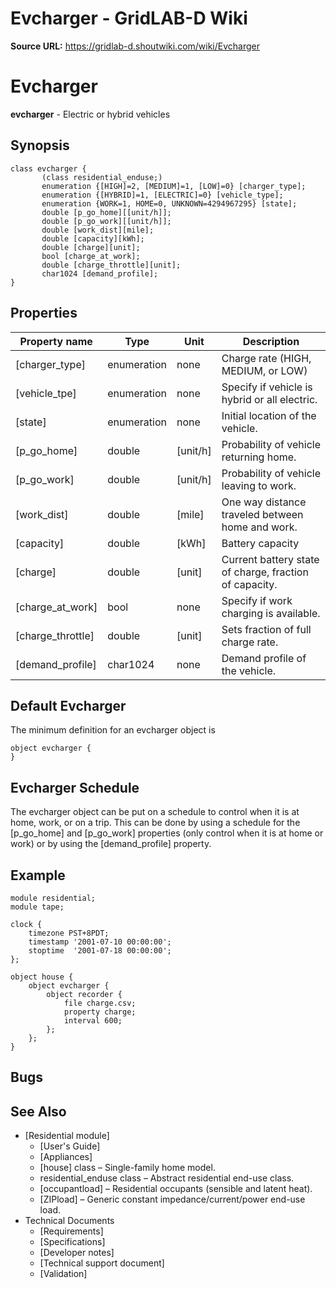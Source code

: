 # Evcharger - GridLAB-D Wiki

**Source URL:** https://gridlab-d.shoutwiki.com/wiki/Evcharger
# Evcharger

**evcharger** \- Electric or hybrid vehicles 

## Synopsis
    
    
    class evcharger {
           (class residential_enduse;)
           enumeration {[HIGH]=2, [MEDIUM]=1, [LOW]=0} [charger_type];
           enumeration {[HYBRID]=1, [ELECTRIC]=0} [vehicle_type];       
           enumeration {WORK=1, HOME=0, UNKNOWN=4294967295} [state];       
           double [p_go_home][[unit/h]];
           double [p_go_work][[unit/h]];
           double [work_dist][mile];
           double [capacity][kWh];
           double [charge][unit];
           bool [charge_at_work];
           double [charge_throttle][unit];
           char1024 [demand_profile];
    }
    

## Properties

Property name | Type | Unit | Description   
---|---|---|---  
[charger_type] | enumeration | none | Charge rate (HIGH, MEDIUM, or LOW)   
[vehicle_tpe] | enumeration | none | Specify if vehicle is hybrid or all electric.   
[state] | enumeration | none | Initial location of the vehicle.   
[p_go_home] | double | [unit/h] | Probability of vehicle returning home.   
[p_go_work] | double | [unit/h] | Probability of vehicle leaving to work.   
[work_dist] | double | [mile] | One way distance traveled between home and work.   
[capacity] | double | [kWh] | Battery capacity   
[charge] | double | [unit] | Current battery state of charge, fraction of capacity.   
[charge_at_work] | bool | none | Specify if work charging is available.   
[charge_throttle] | double | [unit] | Sets fraction of full charge rate.   
[demand_profile] | char1024 | none | Demand profile of the vehicle.   
  
## Default Evcharger

The minimum definition for an evcharger object is 
    
    
    object evcharger {
    }
    

## Evcharger Schedule

The evcharger object can be put on a schedule to control when it is at home, work, or on a trip. This can be done by using a schedule for the [p_go_home] and [p_go_work] properties (only control when it is at home or work) or by using the [demand_profile] property. 

## Example
    
    
    module residential;
    module tape;
    
    clock {
    	timezone PST+8PDT;
    	timestamp '2001-07-10 00:00:00';
    	stoptime  '2001-07-18 00:00:00'; 
    };
    
    object house {
    	object evcharger {
    		object recorder {
    			file charge.csv;
    			property charge;
    			interval 600;
    		};
    	};				
    }
    

## Bugs

## See Also

  * [Residential module]
    * [User's Guide]
    * [Appliances]
    * [house] class – Single-family home model.
    * residential_enduse class – Abstract residential end-use class.
    * [occupantload] – Residential occupants (sensible and latent heat).
    * [ZIPload] – Generic constant impedance/current/power end-use load.
  * Technical Documents 
    * [Requirements]
    * [Specifications]
    * [Developer notes]
    * [Technical support document]
    * [Validation]
